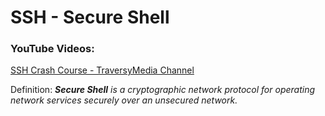 # SSH - Secure Shell

### YouTube Videos:

[SSH Crash Course - TraversyMedia Channel](https://www.youtube.com/watch?v=hQWRp-FdTpc&t=536s)

Definition: _**Secure Shell** is a cryptographic network protocol for operating network services securely over an unsecured network._
